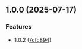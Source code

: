 ## 1.0.0 (2025-07-17)

### Features

* 1.0.2 ([7cfc894](https://github.com/shodown96/xodocs/commit/7cfc8947dae9c9fe76ec92d8a30886a752d92145))
